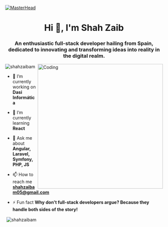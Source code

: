 [![MasterHead](https://res.cloudinary.com/superfolio/image/upload/v1620689979/68747470733a2f2f692e70696e696d672e636f6d2f6f726967696e616c732f63362f33332f63322f63363333633230656465383266306530636564376435373064626533613166332e676966_yjuh2s.gif)](https://shahzaibam.io)
<h1 align="center">Hi 👋, I'm Shah Zaib</h1>
<h3 align="center">An enthusiastic full-stack developer hailing from Spain, dedicated to innovating and transforming ideas into reality in the digital realm.</h3>
<img align="right" alt="Coding" width="400" src="https://www.chawtechsolutions.com/wp-content/uploads/2019/03/developer.gif">

<p align="left"> <img src="https://komarev.com/ghpvc/?username=shahzaibam&label=Profile%20views&color=0e75b6&style=flat" alt="shahzaibam" /> </p>

- 🔭 I’m currently working on **Dasi Informática**

- 🌱 I’m currently learning **React**

- 💬 Ask me about **Angular, Laravel, Symfony, PHP, JS**

- 📫 How to reach me **shahzaibam05@gmail.com**

- ⚡ Fun fact **Why don't full-stack developers argue? Because they handle both sides of the story!**

<p>&nbsp;<img align="center" src="https://github-readme-stats.vercel.app/api?username=shahzaibam&show_icons=true&locale=en" alt="shahzaibam" /></p>

